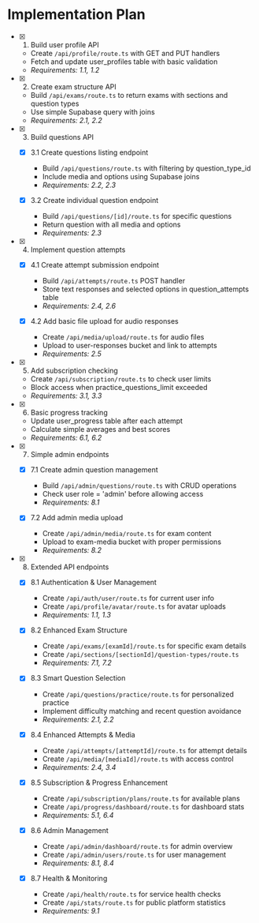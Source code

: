 # Implementation Plan

- [x] 1. Build user profile API

  - Create `/api/profile/route.ts` with GET and PUT handlers
  - Fetch and update user_profiles table with basic validation
  - _Requirements: 1.1, 1.2_

- [x] 2. Create exam structure API

  - Build `/api/exams/route.ts` to return exams with sections and question types
  - Use simple Supabase query with joins
  - _Requirements: 2.1, 2.2_

- [x] 3. Build questions API

  - [x] 3.1 Create questions listing endpoint

    - Build `/api/questions/route.ts` with filtering by question_type_id
    - Include media and options using Supabase joins
    - _Requirements: 2.2, 2.3_

  - [x] 3.2 Create individual question endpoint
    - Build `/api/questions/[id]/route.ts` for specific questions
    - Return question with all media and options
    - _Requirements: 2.3_

- [x] 4. Implement question attempts

  - [x] 4.1 Create attempt submission endpoint

    - Build `/api/attempts/route.ts` POST handler
    - Store text responses and selected options in question_attempts table
    - _Requirements: 2.4, 2.6_

  - [x] 4.2 Add basic file upload for audio responses
    - Create `/api/media/upload/route.ts` for audio files
    - Upload to user-responses bucket and link to attempts
    - _Requirements: 2.5_

- [x] 5. Add subscription checking

  - Create `/api/subscription/route.ts` to check user limits
  - Block access when practice_questions_limit exceeded
  - _Requirements: 3.1, 3.3_

- [x] 6. Basic progress tracking

  - Update user_progress table after each attempt
  - Calculate simple averages and best scores
  - _Requirements: 6.1, 6.2_

- [x] 7. Simple admin endpoints

  - [x] 7.1 Create admin question management

    - Build `/api/admin/questions/route.ts` with CRUD operations
    - Check user role = 'admin' before allowing access
    - _Requirements: 8.1_

  - [x] 7.2 Add admin media upload
    - Create `/api/admin/media/route.ts` for exam content
    - Upload to exam-media bucket with proper permissions
    - _Requirements: 8.2_

- [x] 8. Extended API endpoints

  - [x] 8.1 Authentication & User Management

    - Create `/api/auth/user/route.ts` for current user info
    - Create `/api/profile/avatar/route.ts` for avatar uploads
    - _Requirements: 1.1, 1.3_

  - [x] 8.2 Enhanced Exam Structure

    - Create `/api/exams/[examId]/route.ts` for specific exam details
    - Create `/api/sections/[sectionId]/question-types/route.ts`
    - _Requirements: 7.1, 7.2_

  - [x] 8.3 Smart Question Selection

    - Create `/api/questions/practice/route.ts` for personalized practice
    - Implement difficulty matching and recent question avoidance
    - _Requirements: 2.1, 2.2_

  - [x] 8.4 Enhanced Attempts & Media

    - Create `/api/attempts/[attemptId]/route.ts` for attempt details
    - Create `/api/media/[mediaId]/route.ts` with access control
    - _Requirements: 2.4, 3.4_

  - [x] 8.5 Subscription & Progress Enhancement

    - Create `/api/subscription/plans/route.ts` for available plans
    - Create `/api/progress/dashboard/route.ts` for dashboard stats
    - _Requirements: 5.1, 6.4_

  - [x] 8.6 Admin Management

    - Create `/api/admin/dashboard/route.ts` for admin overview
    - Create `/api/admin/users/route.ts` for user management
    - _Requirements: 8.1, 8.4_

  - [x] 8.7 Health & Monitoring
    - Create `/api/health/route.ts` for service health checks
    - Create `/api/stats/route.ts` for public platform statistics
    - _Requirements: 9.1_
